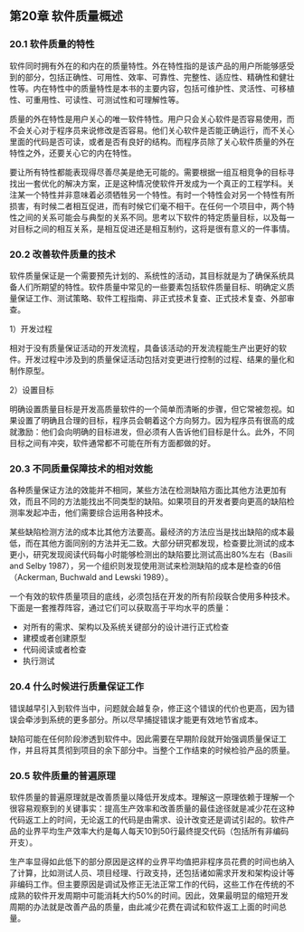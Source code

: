 ## 第20章 软件质量概述

### 20.1 软件质量的特性

软件同时拥有外在的和内在的质量特性。外在特性指的是该产品的用户所能够感受到的部分，包括正确性、可用性、效率、可靠性、完整性、适应性、精确性和健壮性等。内在特性中的质量特性是本书的主要内容，包括可维护性、灵活性、可移植性、可重用性、可读性、可测试性和可理解性等。

质量的外在特性是用户关心的唯一软件特性。用户只会关心软件是否容易使用，而不会关心对于程序员来说修改是否容易。他们关心软件是否能正确运行，而不关心里面的代码是否可读，或者是否有良好的结构。而程序员除了关心软件质量的外在特性之外，还要关心它的内在特性。

要让所有特性都能表现得尽善尽美是绝无可能的。需要根据一组互相竞争的目标寻找出一套优化的解决方案，正是这种情况使软件开发成为一个真正的工程学科。关注某一个特性并非意味着必须牺牲另一个特性。有时一个特性会对另一个特性有所损害，有时候二者相互促进，而有时候它们毫不相干。在任何一个项目中，两个特性之间的关系可能会与典型的关系不同。思考以下软件的特定质量目标，以及每一对目标之间的相互关系，是相互促进还是相互制约，这将是很有意义的一件事情。

### 20.2 改善软件质量的技术

软件质量保证是一个需要预先计划的、系统性的活动，其目标就是为了确保系统具备人们所期望的特性。软件质量中常见的一些要素包括软件质量目标、明确定义质量保证工作、测试策略、软件工程指南、非正式技术复查、正式技术复查、外部审查。

1）开发过程

相对于没有质量保证活动的开发流程，具备该活动的开发流程能生产出更好的软件。开发过程中涉及到的质量保证活动包括对变更进行控制的过程、结果的量化和制作原型。

2）设置目标

明确设置质量目标是开发高质量软件的一个简单而清晰的步骤，但它常被忽视。如果设置了明确且合理的目标，程序员会朝着这个方向努力。因为程序员有很高的成就激励：他们会向明确的目标进发，但必须有人告诉他们目标是什么。此外，不同目标之间有冲突，软件通常都不可能在所有方面都做的好。

### 20.3 不同质量保障技术的相对效能

各种质量保证方法的效能并不相同，某些方法在检测缺陷方面比其他方法更加有效，而且不同的方法能找出不同类型的缺陷。如果项目的开发者要向更高的缺陷检测率发起冲击，他们需要综合运用各种技术。

某些缺陷检测方法的成本比其他方法要高。最经济的方法应当是找出缺陷的成本最低，而在其他方面同别的方法并无二致。大部分研究都发现，检查要比测试的成本更小，研究发现阅读代码每小时能够检测出的缺陷要比测试高出80%左右（Basili and Selby 1987），另一个组织则发现使用测试来检测缺陷的成本是检查的6倍（Ackerman, Buchwald and Lewski 1989）。

一个有效的软件质量项目的底线，必须包括在开发的所有阶段联合使用多种技术。下面是一套推荐阵容，通过它们可以获取高于平均水平的质量：

- 对所有的需求、架构以及系统关键部分的设计进行正式检查
- 建模或者创建原型
- 代码阅读或者检查
- 执行测试

### 20.4 什么时候进行质量保证工作

错误越早引入到软件当中，问题就会越复杂，修正这个错误的代价也更高，因为错误会牵涉到系统的更多部分。所以尽早捕捉错误才能更有效地节省成本。

缺陷可能在任何阶段渗透到软件中。因此需要在早期阶段就开始强调质量保证工作，并且将其贯彻到项目的余下部分中。当整个工作结束的时候检验产品的质量。

### 20.5 软件质量的普遍原理

软件质量的普遍原理就是改善质量以降低开发成本。理解这一原理依赖于理解一个很容易观察到的关键事实：提高生产效率和改善质量的最佳途径就是减少花在这种代码返工上的时间，无论返工的代码是由需求、设计改变还是调试引起的。软件产品的业界平均生产效率大约是每人每天10到50行最终提交代码（包括所有非编码开支）。

生产率显得如此低下的部分原因是这样的业界平均值把非程序员花费的时间也纳入了计算，比如测试人员、项目经理、行政支持，还包括诸如需求开发和架构设计等非编码工作。但主要原因是调试及修正无法正常工作的代码，这些工作在传统的不成熟的软件开发周期中可能消耗大约50%的时间。因此，效果最明显的缩短开发周期的办法就是改善产品的质量，由此减少花费在调试和软件返工上面的时间总量。
